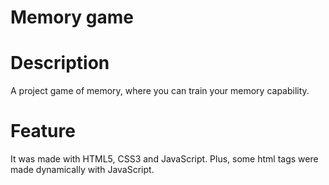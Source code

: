 # Memory game

# Description
A project game of memory, where you can train your memory capability.

# Feature
It was made with HTML5, CSS3 and JavaScript. Plus, some html tags were made dynamically with JavaScript.

